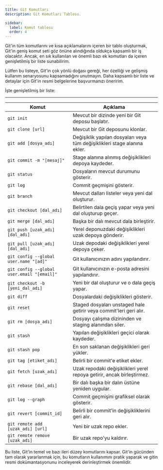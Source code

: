 ```yaml
---
title: Git Komutları
description: Git Komutları Tablosu.

sidebar:
  label: Komut tablosu
  order: 4
---
```



Git'in tüm komutlarını ve kısa açıklamalarını içeren bir tablo oluşturmak, Git'in geniş komut seti göz önüne alındığında oldukça kapsamlı bir iş olacaktır. Ancak, en sık kullanılan ve önemli bazı ek komutları da içeren genişletilmiş bir liste sunabilirim. 

Lütfen bu listeye, Git'in çok yönlü doğası gereği, her özelliği ve gelişmiş kullanım senaryosunu kapsamadığını unutmayın. Daha kapsamlı bir liste ve detaylar için Git'in resmi belgelerine başvurmanızı öneririm.

İşte genişletilmiş bir liste:

---

| Komut | Açıklama |
|-------|----------|
| `git init` | Mevcut bir dizinde yeni bir Git deposu başlatır. |
| `git clone [url]` | Mevcut bir Git deposunu klonlar. |
| `git add [dosya_adı]` | Değişiklik yapılan dosyaları veya tüm değişiklikleri stage alanına ekler. |
| `git commit -m "[mesaj]"` | Stage alanına alınmış değişiklikleri depoya kaydeder. |
| `git status` | Dosyaların mevcut durumunu gösterir. |
| `git log` | Commit geçmişini gösterir. |
| `git branch` | Mevcut dalları listeler veya yeni dal oluşturur. |
| `git checkout [dal_adı]` | Belirtilen dala geçiş yapar veya yeni dal oluşturup geçer. |
| `git merge [dal_adı]` | Başka bir dalı mevcut dala birleştirir. |
| `git push [uzak_adı] [dal_adı]` | Yerel deponuzdaki değişiklikleri uzak depoya gönderir. |
| `git pull [uzak_adı] [dal_adı]` | Uzak depodaki değişiklikleri yerel depoya çeker. |
| `git config --global user.name "[ad]"` | Git kullanıcınızın adını yapılandırır. |
| `git config --global user.email "[email]"` | Git kullanıcınızın e-posta adresini yapılandırır. |
| `git checkout -b [yeni_dal_adı]` | Yeni bir dal oluşturur ve o dala geçiş yapar. |
| `git diff` | Dosyalardaki değişiklikleri gösterir. |
| `git reset` | Staged dosyaları unstaged hale getirir veya commit'leri geri alır. |
| `git rm [dosya_adı]` | Dosyayı çalışma dizininden ve staging alanından siler. |
| `git stash` | Yapılan değişiklikleri geçici olarak kaydeder. |
| `git stash pop` | En son saklanan değişiklikleri geri yükler. |
| `git tag [etiket_adı]` | Belirli bir commit'e etiket ekler. |
| `git fetch [uzak_adı]` | Uzak repodaki değişiklikleri yerel repoya getirir, ancak birleştirmez. |
| `git rebase [dal_adı]` | Bir dalı başka bir dalın üstüne yeniden uygular. |
| `git log --graph` | Commit geçmişini grafiksel olarak gösterir. |
| `git revert [commit_id]` | Belirli bir commit'in değişikliklerini geri alır. |
| `git remote add [uzak_adı] [url]` | Yeni bir uzak repo ekler. |
| `git remote remove [uzak_adı]` | Bir uzak repo'yu kaldırır. |

Bu liste, Git'in temel ve bazı ileri düzey komutlarını kapsar. Git'in gücünden tam olarak yararlanmak için, bu komutların kullanımını pratik yaparak ve gitin resmi dokümantasyonunu inceleyerek derinleştirmek önemlidir.